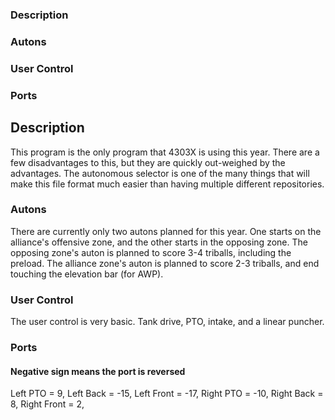 ### Description
### Autons
### User Control
### Ports 

## Description
This program is the only program that 4303X is using this year. 
There are a few disadvantages to this, but they are quickly out-weighed by the advantages.
The autonomous selector is one of the many things that will make this file format much easier than having multiple different repositories.

### Autons
There are currently only two autons planned for this year.
One starts on the alliance's offensive zone, and the other starts in the opposing zone.
The opposing zone's auton is planned to score 3-4 triballs, including the preload.
The alliance zone's auton is planned to score 2-3 triballs, and end touching the elevation bar (for AWP).

### User Control
The user control is very basic. 
Tank drive, PTO, intake, and a linear puncher.

### Ports
#### Negative sign means the port is reversed
Left PTO = 9,
Left Back = -15,
Left Front = -17,
Right PTO = -10,
Right Back = 8,
Right Front = 2,